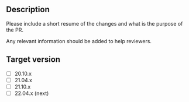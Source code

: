 ## Description

Please include a short resume of the changes and what is the purpose of the PR.

Any relevant information should be added to help reviewers.

## Target version

- [ ] 20.10.x
- [ ] 21.04.x
- [ ] 21.10.x
- [ ] 22.04.x (next)